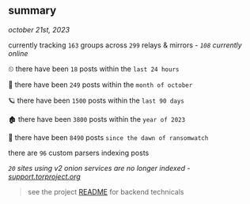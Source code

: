 
## summary
_october 21st, 2023_

currently tracking `163` groups across `299` relays & mirrors - _`108` currently online_

⏲ there have been `18` posts within the `last 24 hours`

🦈 there have been `249` posts within the `month of october`

🪐 there have been `1500` posts within the `last 90 days`

🏚 there have been `3800` posts within the `year of 2023`

🦕 there have been `8490` posts `since the dawn of ransomwatch`

there are `96` custom parsers indexing posts

_`20` sites using v2 onion services are no longer indexed - [support.torproject.org](https://support.torproject.org/onionservices/v2-deprecation/)_

> see the project [README](https://github.com/joshhighet/ransomwatch#ransomwatch--) for backend technicals
